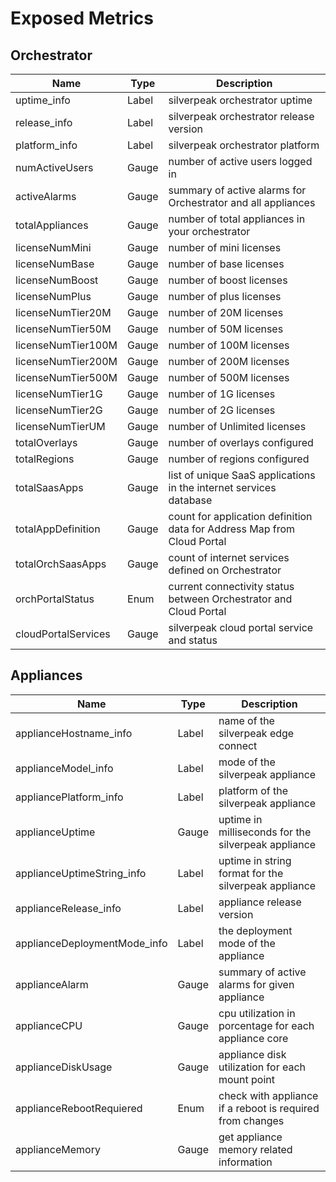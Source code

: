 # Exposed Metrics

## Orchestrator 

| Name  | Type  | Description  |
| ------------ | ------------ | ------------ |
| uptime_info  | Label  | silverpeak orchestrator uptime  |
| release_info  | Label  | silverpeak orchestrator release version  | 
| platform_info  | Label  | silverpeak orchestrator platform  | 
| numActiveUsers  | Gauge  | number of active users logged in  | 
| activeAlarms  | Gauge  | summary of active alarms for Orchestrator and all appliances  | 
| totalAppliances  | Gauge  | number of total appliances in your orchestrator  | 
| licenseNumMini  | Gauge  | number of mini licenses  | 
| licenseNumBase| Gauge  | number of base licenses  | 
| licenseNumBoost | Gauge  | number of boost licenses  | 
| licenseNumPlus  | Gauge  | number of plus licenses  | 
| licenseNumTier20M  | Gauge  | number of 20M licenses  | 
| licenseNumTier50M  | Gauge  | number of 50M licenses  | 
| licenseNumTier100M  | Gauge  | number of 100M licenses   | 
| licenseNumTier200M  | Gauge  | number of 200M licenses | 
| licenseNumTier500M| Gauge  | number of 500M licenses  | 
| licenseNumTier1G| Gauge  | number of 1G licenses  | 
| licenseNumTier2G| Gauge  | number of 2G licenses  | 
| licenseNumTierUM| Gauge  | number of Unlimited licenses  | 
| totalOverlays| Gauge  | number of overlays configured  | 
| totalRegions| Gauge  | number of regions configured  | 
| totalSaasApps| Gauge  | list of unique SaaS applications in the internet services database  | 
| totalAppDefinition| Gauge  | count for application definition data for Address Map from Cloud Portal  | 
| totalOrchSaasApps| Gauge  | count of internet services defined on Orchestrator  | 
| orchPortalStatus| Enum   | current connectivity status between Orchestrator and Cloud Portal  | 
| cloudPortalServices| Gauge  | silverpeak cloud portal service and status  | 


## Appliances 

| Name  | Type  | Description  |
| ------------ | ------------ | ------------ |
| applianceHostname_info  | Label  | name of the silverpeak edge connect  |
| applianceModel_info  | Label  | mode of the silverpeak appliance  |
| appliancePlatform_info  | Label  | platform of the silverpeak appliance  |
| applianceUptime  | Gauge  | uptime in milliseconds for the silverpeak appliance  |
| applianceUptimeString_info  | Label  | uptime in string format for the silverpeak appliance  |
| applianceRelease_info  | Label  | appliance release version  |
| applianceDeploymentMode_info  | Label  | the deployment mode of the appliance  |
| applianceAlarm  | Gauge  | summary of active alarms for given appliance  |
| applianceCPU  | Gauge  | cpu utilization in porcentage for each appliance core  | 
| applianceDiskUsage  | Gauge  | appliance disk utilization for each mount point  | 
| applianceRebootRequiered  | Enum  | check with appliance if a reboot is required from changes  | 
| applianceMemory  | Gauge  | get appliance memory related information  | 